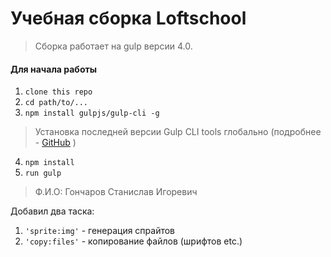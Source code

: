 # Учебная сборка Loftschool

> Сборка работает на gulp версии 4.0. 

#### Для начала работы

1. ```clone this repo```
2. ```cd path/to/...```
3. ```npm install gulpjs/gulp-cli -g```  
> Установка последней версии Gulp CLI tools глобально (подробнее - [GitHub](https://github.com/gulpjs/gulp/blob/4.0/docs/getting-started.md) )

4. ```npm install```
6. ```run gulp``` 

>Ф.И.О: Гончаров Станислав Игоревич

Добавил два таска:
1. ```'sprite:img'``` - генерация спрайтов
2. ```'copy:files'``` - копирование файлов (шрифтов etc.)